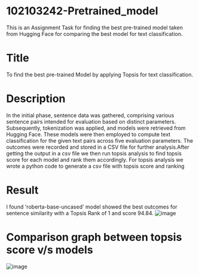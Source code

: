 # 102103242-Pretrained_model
This is an Assignment Task for finding the best pre-trained model taken from Hugging Face for comparing the best model for text classification.
# Title
To find the best pre-trained Model by applying Topsis for text classification.
# Description
In the initial phase, sentence data was gathered, comprising various sentence pairs intended for evaluation based on distinct parameters. Subsequently, tokenization was applied, and models were retrieved from Hugging Face. These models were then employed to compute text classification for the given text pairs across five evaluation parameters. The outcomes were recorded and stored in a CSV file for further analysis.After getting the output in a csv file we then run topsis analysis to find topsis score for each model and rank them accordingly. For topsis analysis we wrote a python code to generate a csv file with topsis score and ranking
# Result
I found 'roberta-base-uncased' model showed the best outcomes for sentence similarity with a Topsis Rank of 1 and score 94.84.
![image](https://github.com/himanshu9988/102103242-Pretrained_model/assets/100368433/c958836f-f52b-4977-8abf-56491389777e)

# Comparison graph between topsis score v/s models
![image](https://github.com/himanshu9988/102103242-Pretrained_model/assets/100368433/e055520a-100e-48a4-8ee7-a4da818e7b95)
